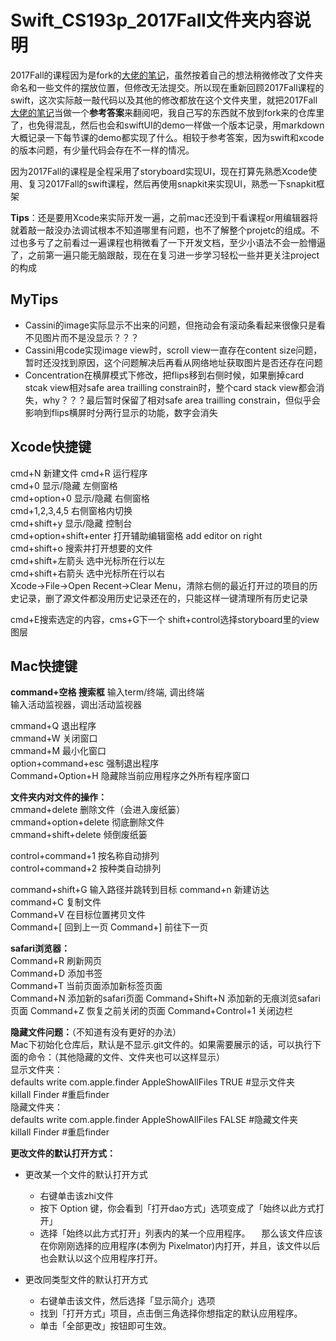 # Swift_CS193p_2017Fall文件夹内容说明
2017Fall的课程因为是fork的[大佬的笔记](https://github.com/Sophia-fez/Standford-CS193p-2017Fall-Swift)，虽然按着自己的想法稍微修改了文件夹命名和一些文件的摆放位置，但修改无法提交。所以现在重新回顾2017Fall课程的swift，这次实际敲一敲代码以及其他的修改都放在这个文件夹里，就把2017Fall[大佬的笔记](https://github.com/Sophia-fez/Standford-CS193p-2017Fall-Swift)当做一个**参考答案**来翻阅吧，我自己写的东西就不放到fork来的仓库里了，也免得混乱，然后也会和swiftUI的demo一样做一个版本记录，用markdown大概记录一下每节课的demo都实现了什么。相较于参考答案，因为swift和xcode的版本问题，有少量代码会存在不一样的情况。

因为2017Fall的课程是全程采用了storyboard实现UI，现在打算先熟悉Xcode使用、复习2017Fall的swift课程，然后再使用snapkit来实现UI，熟悉一下snapkit框架

**Tips**：还是要用Xcode来实际开发一遍，之前mac还没到干看课程or用编辑器将就着敲一敲没办法调试根本不知道哪里有问题，也不了解整个projetc的组成。不过也多亏了之前看过一遍课程也稍微看了一下开发文档，至少小语法不会一脸懵逼了，之前第一遍只能无脑跟敲，现在在复习进一步学习轻松一些并更关注project的构成

## MyTips
- Cassini的image实际显示不出来的问题，但拖动会有滚动条看起来很像只是看不见图片而不是没显示？？？
- Cassini用code实现image view时，scroll view一直存在content size问题，暂时还没找到原因，这个问题解决后再看从网络地址获取图片是否还存在问题
- Concentration在横屏模式下修改，把flips移到右侧时候，如果删掉card stcak view相对safe area trailling constrain时，整个card stack view都会消失，why？？？最后暂时保留了相对safe area trailling constrain，但似乎会影响到flips横屏时分两行显示的功能，数字会消失

## Xcode快捷键
cmd+N           新建文件
cmd+R			运行程序  
cmd+0			显示/隐藏 左侧窗格  
cmd+option+0	显示/隐藏 右侧窗格  
cmd+1,2,3,4,5	右侧窗格内切换  
cmd+shift+y		显示/隐藏 控制台  
cmd+option+shift+enter	打开辅助编辑窗格 add editor on right  
cmd+shift+o				搜索并打开想要的文件  
cmd+shift+左箭头   选中光标所在行以左  
cmd+shift+右箭头   选中光标所在行以右  
Xcode->File->Open Recent->Clear Menu，清除右侧的最近打开过的项目的历史记录，删了源文件都没用历史记录还在的，只能这样一键清理所有历史记录 

cmd+E搜索选定的内容，cms+G下一个 
shift+control选择storyboard里的view图层

## Mac快捷键
**command+空格  搜索框**
输入term/终端, 调出终端  
输入活动监视器，调出活动监视器

cmmand+Q	退出程序  
cmmand+W	关闭窗口  
cmmand+M	最小化窗口  
option+command+esc	强制退出程序  
Command+Option+H    隐藏除当前应用程序之外所有程序窗口  


**文件夹内对文件的操作：**  
cmmand+delete			删除文件（会进入废纸篓）  
cmmand+option+delete	彻底删除文件  
cmmand+shift+delete		倾倒废纸篓  

control+command+1	按名称自动排列  
control+command+2	按种类自动排列  

command+shift+G	输入路径并跳转到目标
command+n	新建访达  
command+C	复制文件  
Command+V	在目标位置拷贝文件  
Command+[       回到上一页
Command+]       前往下一页

**safari浏览器：**  
Command+R	刷新网页  
Command+D	添加书签  
Command+T   当前页面添加新标签页面  
Command+N   添加新的safari页面
Command+Shift+N     添加新的无痕浏览safari页面
Command+Z   恢复之前关闭的页面
Command+Control+1 关闭边栏

**隐藏文件问题：**（不知道有没有更好的办法）  
Mac下初始化仓库后，默认是不显示.git文件的。如果需要展示的话，可以执行下面的命令：（其他隐藏的文件、文件夹也可以这样显示）  
显示文件夹：  
defaults write com.apple.finder AppleShowAllFiles TRUE        #显示文件夹  
killall Finder        #重启finder  
隐藏文件夹：  
defaults write com.apple.finder AppleShowAllFiles FALSE        #隐藏文件夹  
killall Finder        #重启finder  



**更改文件的默认打开方式：**

- 更改某一个文件的默认打开方式
  - 右键单击该zhi文件
  - 按下 Option 键，你会看到「打开dao方式」选项变成了「始终以此方式打开」
  - 选择「始终以此方式打开」列表内的某一个应用程序。
    　那么该文件应该在你刚刚选择的应用程序(本例为 Pixelmator)内打开，并且，该文件以后也会默认以这个应用程序打开。

- 更改同类型文件的默认打开方式
  - 右键单击该文件，然后选择「显示简介」选项
  - 找到「打开方式」项目，点击倒三角选择你想指定的默认应用程序。
  - 单击「全部更改」按钮即可生效。
